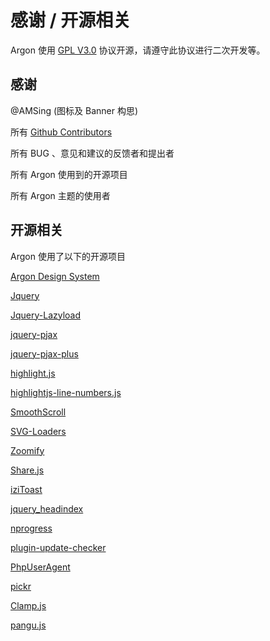 # 感谢 / 开源相关

Argon 使用 [GPL V3.0](https://github.com/solstice23/argon-theme/blob/master/LICENSE) 协议开源，请遵守此协议进行二次开发等。

## 感谢

@AMSing (图标及 Banner 构思)

所有 [Github Contributors](https://github.com/solstice23/argon-theme/graphs/contributors)

所有 BUG 、意见和建议的反馈者和提出者

所有 Argon 使用到的开源项目

所有 Argon 主题的使用者

## 开源相关

Argon 使用了以下的开源项目

[Argon Design System](https://demos.creative-tim.com/argon-design-system)

[Jquery](https://jquery.com/)

[Jquery-Lazyload](https://github.com/jieyou/lazyload)

[jquery-pjax](https://github.com/defunkt/jquery-pjax/)

[jquery-pjax-plus](https://github.com/solstice23/jquery-pjax-plus)

[highlight.js](https://github.com/highlightjs/highlight.js)

[highlightjs-line-numbers.js](https://github.com/wcoder/highlightjs-line-numbers.js)

[SmoothScroll](https://github.com/gblazex/smoothscroll-for-websites)

[SVG-Loaders](https://github.com/SamHerbert/SVG-Loaders)

[Zoomify](https://github.com/indrimuska/zoomify)

[Share.js](https://github.com/overtrue/share.js)

[iziToast](https://github.com/marcelodolza/iziToast)

[jquery_headindex](https://github.com/mnnyang/jquery_headindex)

[nprogress](https://github.com/rstacruz/nprogress)

[plugin-update-checker](https://github.com/YahnisElsts/plugin-update-checker)

[PhpUserAgent](https://github.com/donatj/PhpUserAgent)

[pickr](https://github.com/Simonwep/pickr)

[Clamp.js](https://github.com/josephschmitt/Clamp.js)

[pangu.js](https://github.com/vinta/pangu.js)

